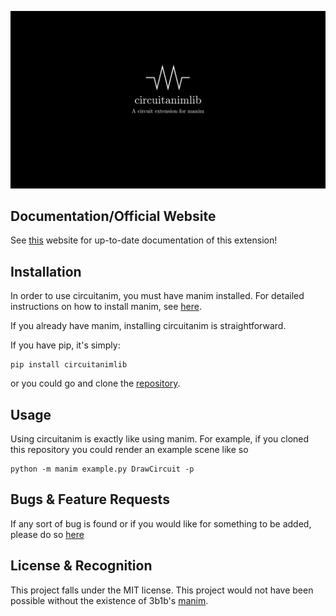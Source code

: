  ![alt text](Logo.jpg)

## Documentation/Official Website

See [this](https://weras2.github.io/circuitanim/) website for up-to-date documentation of this extension!


## Installation 

In order to use circuitanim, you must have manim installed. For detailed instructions on how to install manim, see [here](). 

If you already have manim, installing circuitanim is straightforward. 

If you have pip, it's simply: 
```
pip install circuitanimlib
```
or you could go and clone the [repository](https://github.com/weras2/circuitanim).


## Usage 

Using circuitanim is exactly like using manim. For example, if you cloned this repository you could render an example scene like so

```
python -m manim example.py DrawCircuit -p  
```



## Bugs & Feature Requests

If any sort of bug is found or if you would like for something to be added, please do so [here](https://github.com/weras2/circuitanim/issues)


## License & Recognition
This project falls under the MIT license. This project would not have been possible without the existence of 3b1b's [manim](https://github.com/3b1b/manim).